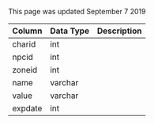 This page was updated September 7 2019

| Column  | Data Type | Description |
| ------- | --------- | ----------- |
| charid  | int       |             |
| npcid   | int       |             |
| zoneid  | int       |             |
| name    | varchar   |             |
| value   | varchar   |             |
| expdate | int       |             |